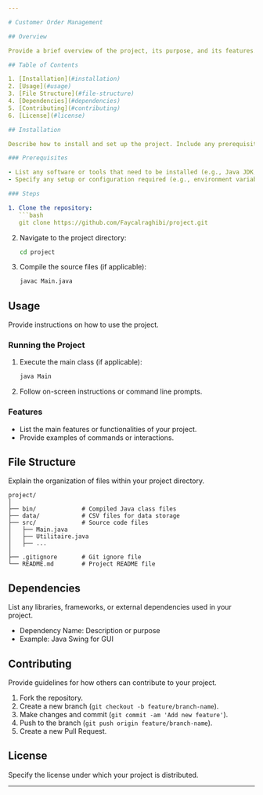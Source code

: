 ```yaml
---

# Customer Order Management

## Overview

Provide a brief overview of the project, its purpose, and its features.

## Table of Contents

1. [Installation](#installation)
2. [Usage](#usage)
3. [File Structure](#file-structure)
4. [Dependencies](#dependencies)
5. [Contributing](#contributing)
6. [License](#license)

## Installation

Describe how to install and set up the project. Include any prerequisites or dependencies needed.

### Prerequisites

- List any software or tools that need to be installed (e.g., Java JDK, IDE).
- Specify any setup or configuration required (e.g., environment variables).

### Steps

1. Clone the repository:
   ```bash
   git clone https://github.com/Faycalraghibi/project.git
   ```
   
2. Navigate to the project directory:
   ```bash
   cd project
   ```
   
3. Compile the source files (if applicable):
   ```bash
   javac Main.java
   ```

## Usage

Provide instructions on how to use the project.

### Running the Project

1. Execute the main class (if applicable):
   ```bash
   java Main
   ```
   
2. Follow on-screen instructions or command line prompts.

### Features

- List the main features or functionalities of your project.
- Provide examples of commands or interactions.

## File Structure

Explain the organization of files within your project directory.

```
project/
│
├── bin/             # Compiled Java class files
├── data/            # CSV files for data storage
├── src/             # Source code files
│   ├── Main.java
│   ├── Utilitaire.java
│   ├── ...
│
├── .gitignore       # Git ignore file
└── README.md        # Project README file
```

## Dependencies

List any libraries, frameworks, or external dependencies used in your project.

- Dependency Name: Description or purpose
- Example: Java Swing for GUI

## Contributing

Provide guidelines for how others can contribute to your project.

1. Fork the repository.
2. Create a new branch (`git checkout -b feature/branch-name`).
3. Make changes and commit (`git commit -am 'Add new feature'`).
4. Push to the branch (`git push origin feature/branch-name`).
5. Create a new Pull Request.

## License

Specify the license under which your project is distributed.

---
```

